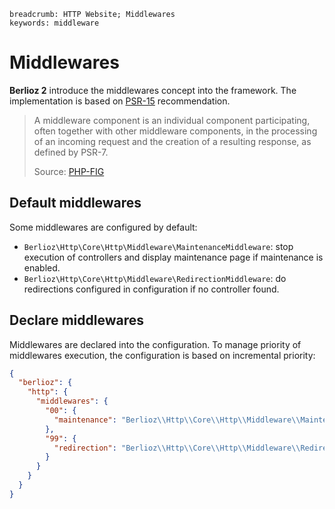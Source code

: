```index
breadcrumb: HTTP Website; Middlewares
keywords: middleware
```

# Middlewares

**Berlioz 2** introduce the middlewares concept into the framework. The implementation is based
on [PSR-15](https://www.php-fig.org/psr/psr-15/) recommendation.

> A middleware component is an individual component participating,
> often together with other middleware components, in the processing
> of an incoming request and the creation of a resulting response,
> as defined by PSR-7.
>
> Source: [PHP-FIG](https://www.php-fig.org/psr/psr-15/)

## Default middlewares

Some middlewares are configured by default:

- `Berlioz\Http\Core\Http\Middleware\MaintenanceMiddleware`: stop execution of controllers and display maintenance page
  if maintenance is enabled.
- `Berlioz\Http\Core\Http\Middleware\RedirectionMiddleware`: do redirections configured in configuration if no controller
  found.

## Declare middlewares

Middlewares are declared into the configuration. To manage priority of middlewares execution, the configuration is based
on incremental priority:

```json
{
  "berlioz": {
    "http": {
      "middlewares": {
        "00": {
          "maintenance": "Berlioz\\Http\\Core\\Http\\Middleware\\MaintenanceMiddleware"
        },
        "99": {
          "redirection": "Berlioz\\Http\\Core\\Http\\Middleware\\RedirectionMiddleware"
        }
      }
    }
  }
}
```